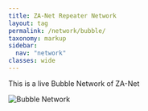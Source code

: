 ```yaml
---
title: ZA-Net Repeater Network
layout: tag
permalink: /network/bubble/
taxonomy: markup
sidebar:
  nav: "network"
classes: wide
---
```

This is a live Bubble Network of ZA-Net


![Bubble Network](https://stats.allstarlink.org/getstatus.cgi?61705)
